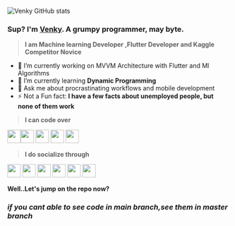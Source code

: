 <!--
<a href="#"><img width='580px' height='250px'  src='https://github.com/venky9885/persistent_bottom_nav_with_neuromorphism/blob/master/wallpaperflutter4k.png' /></a>
-->

![Venky GitHub stats](https://github-readme-stats.vercel.app/api?username=venky9885&theme=radical&show_icons=true&include_all_commits=true&count_private=true&hide_border=true)


### Sup? I'm [Venky](https://venky9885.000webhostapp.com/). A grumpy programmer, may byte.
>**I am Machine learning Developer ,Flutter Developer and Kaggle Competitor Novice**
- 🔭 I’m currently working on MVVM Architecture with Flutter and Ml Algorithms
- 🌱 I’m currently learning **Dynamic Programming**
- 💬 Ask me about procrastinating workflows and mobile development
- ⚡ Not a Fun fact: **I have a few facts about unemployed people, but none of them work**

> **I can code over**

<img src='https://cdn.icon-icons.com/icons2/2108/PNG/512/flutter_icon_130936.png' width='30px'><img src='https://pbs.twimg.com/profile_images/993555605078994945/Yr-pWI4G.jpg' width='30px'> <img src='https://encrypted-tbn0.gstatic.com/images?q=tbn%3AANd9GcQj2noMOfz2H5Jl-AM5XWyHUJ8DY50DciBRkQ&usqp=CAU' width='30px'> <img src='https://encrypted-tbn0.gstatic.com/images?q=tbn%3AANd9GcQsX11JXc7T0u3DqoJKEZXx_oRm5omDVPYcJQ&usqp=CAU' width='30px'> <img src='https://cloud.google.com/images/social-icon-google-cloud-1200-630.png' width='30px'>

> **I do socialize through** 

[<img width='30px' src='https://encrypted-tbn0.gstatic.com/images?q=tbn%3AANd9GcQAyPXHOk27_8BVJkWr1aK0I6uYzVfN-MIFwA&usqp=CAU'>](https://instagram.com/i_venky_royal) [<img width='30px' src='https://lh3.googleusercontent.com/wIf3HtczQDjHzHuu7vezhqNs0zXAG85F7VmP7nhsTxO3OHegrVXlqIh_DWBYi86FTIGk'>](https://twitter.com/Abhishvek) [<img width='30px' src='https://encrypted-tbn0.gstatic.com/images?q=tbn%3AANd9GcRYnS1hrpSdNhW1cXSDL5BdA6tiUjx15wgEQQ&usqp=CAU'>](https://www.facebook.com/abhishchavan) [<img width='30px' src='https://lh3.googleusercontent.com/8Vw-7MAm558750a4M55fiOlUf7lP2cYnFuqSWynrygIiyEEiQQDa_xxHKYOX83L0UD2T'>](https://www.reddit.com/u/abhishvekpvt) [<img width='30px' src='https://encrypted-tbn0.gstatic.com/images?q=tbn%3AANd9GcTZo5-hu4ljBUa_wkUtCb8-MeGtuOQ0MD_wIQ&usqp=CAU'>](https://www.linkedin.com/in/m-venkatesh-9703441a6/) [<img width='30px' src='https://pngimg.com/uploads/twitch/twitch_PNG34.png'>](https://www.twitch.tv/dungeoon_master) 


**Well..Let's jump on the repo now?**
### ***if you cant able to see code in main branch,see them in master branch***

<!--
**venky9885/venky9885** is a ✨ _special_ ✨ repository because its `README.md` (this file) appears on your GitHub profile.

Here are some ideas to get you started:

- 🔭 I’m currently working on ...
- 🌱 I’m currently learning ...
- 👯 I’m looking to collaborate on ...
- 🤔 I’m looking for help with ...
- 💬 Ask me about ...
- 📫 How to reach me: ...
- 😄 Pronouns: ...
- ⚡ Fun fact: ...
-->
